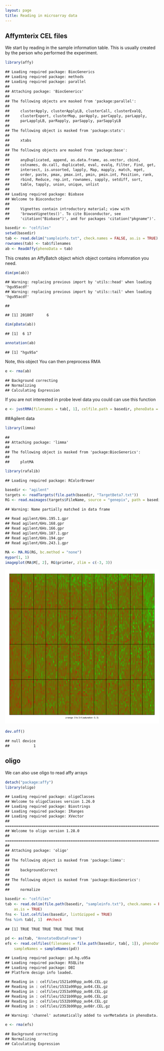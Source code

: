 ```yaml
---
layout: page
title: Reading in microarray data
---
```





## Affymterix CEL files

We start by reading in the sample information table. This is usually created by the person who performed the experiment. 


```r
library(affy)
```

```
## Loading required package: BiocGenerics
## Loading required package: methods
## Loading required package: parallel
## 
## Attaching package: 'BiocGenerics'
## 
## The following objects are masked from 'package:parallel':
## 
##     clusterApply, clusterApplyLB, clusterCall, clusterEvalQ,
##     clusterExport, clusterMap, parApply, parCapply, parLapply,
##     parLapplyLB, parRapply, parSapply, parSapplyLB
## 
## The following object is masked from 'package:stats':
## 
##     xtabs
## 
## The following objects are masked from 'package:base':
## 
##     anyDuplicated, append, as.data.frame, as.vector, cbind,
##     colnames, do.call, duplicated, eval, evalq, Filter, Find, get,
##     intersect, is.unsorted, lapply, Map, mapply, match, mget,
##     order, paste, pmax, pmax.int, pmin, pmin.int, Position, rank,
##     rbind, Reduce, rep.int, rownames, sapply, setdiff, sort,
##     table, tapply, union, unique, unlist
## 
## Loading required package: Biobase
## Welcome to Bioconductor
## 
##     Vignettes contain introductory material; view with
##     'browseVignettes()'. To cite Bioconductor, see
##     'citation("Biobase")', and for packages 'citation("pkgname")'.
```

```r
basedir <- "celfiles"
setwd(basedir)
tab <- read.delim("sampleinfo.txt", check.names = FALSE, as.is = TRUE)
rownames(tab) <- tab$filenames
ab <- ReadAffy(phenoData = tab)
```


This creates an AffyBatch object which object contains infomration you need.


```r
dim(pm(ab))
```

```
## Warning: replacing previous import by 'utils::head' when loading 'hgu95acdf'
## Warning: replacing previous import by 'utils::tail' when loading 'hgu95acdf'
```

```
## 
```

```
## [1] 201807      6
```

```r
dim(pData(ab))
```

```
## [1]  6 17
```

```r
annotation(ab)
```

```
## [1] "hgu95a"
```


Note, this object You can then preprocess RMA

```r
e <- rma(ab)
```

```
## Background correcting
## Normalizing
## Calculating Expression
```


If you are not interested in probe level data you could can use this function

```r
e <- justRMA(filenames = tab[, 1], celfile.path = basedir, phenoData = tab)
```


##Agilent data


```r
library(limma)
```

```
## 
## Attaching package: 'limma'
## 
## The following object is masked from 'package:BiocGenerics':
## 
##     plotMA
```

```r
library(rafalib)
```

```
## Loading required package: RColorBrewer
```

```r
basedir <- "agilent"
targets <- readTargets(file.path(basedir, "TargetBeta7.txt"))
RG <- read.maimages(targets$FileName, source = "genepix", path = basedir)
```

```
## Warning: Name partially matched in data frame
```

```
## Read agilent/6Hs.195.1.gpr 
## Read agilent/6Hs.168.gpr 
## Read agilent/6Hs.166.gpr 
## Read agilent/6Hs.187.1.gpr 
## Read agilent/6Hs.194.gpr 
## Read agilent/6Hs.243.1.gpr
```

```r
MA <- MA.RG(RG, bc.method = "none")
mypar(1, 1)
imageplot(MA$M[, 2], RG$printer, zlim = c(-3, 3))
```

![plot of chunk unnamed-chunk-5](figure/reading_microarray_data-unnamed-chunk-5.png) 

```r
dev.off()
```

```
## null device 
##           1
```






## oligo
We can also use oligo to read affy arrays


```r
detach("package:affy")
library(oligo)
```

```
## Loading required package: oligoClasses
## Welcome to oligoClasses version 1.26.0
## Loading required package: Biostrings
## Loading required package: IRanges
## Loading required package: XVector
## ===========================================================================
## Welcome to oligo version 1.28.0
## ===========================================================================
## 
## Attaching package: 'oligo'
## 
## The following object is masked from 'package:limma':
## 
##     backgroundCorrect
## 
## The following object is masked from 'package:BiocGenerics':
## 
##     normalize
```

```r
basedir <- "celfiles"
tab <- read.delim(file.path(basedir, "sampleinfo.txt"), check.names = FALSE, 
    as.is = TRUE)
fns <- list.celfiles(basedir, listGzipped = TRUE)
fns %in% tab[, 1]  ##check
```

```
## [1] TRUE TRUE TRUE TRUE TRUE TRUE
```

```r
pd <- as(tab, "AnnotatedDataFrame")
efs <- read.celfiles(filenames = file.path(basedir, tab[, 1]), phenoData = pd, 
    sampleNames = sampleNames(pd))
```

```
## Loading required package: pd.hg.u95a
## Loading required package: RSQLite
## Loading required package: DBI
## Platform design info loaded.
```

```
## Reading in : celfiles/1521a99hpp_av06.CEL.gz
## Reading in : celfiles/1532a99hpp_av04.CEL.gz
## Reading in : celfiles/2353a99hpp_av08.CEL.gz
## Reading in : celfiles/1521b99hpp_av06.CEL.gz
## Reading in : celfiles/1532b99hpp_av04.CEL.gz
## Reading in : celfiles/2353b99hpp_av08r.CEL.gz
```

```
## Warning: 'channel' automatically added to varMetadata in phenoData.
```



```r
e <- rma(efs)
```

```
## Background correcting
## Normalizing
## Calculating Expression
```

